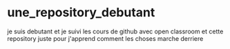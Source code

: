 # une_repository_debutant
je suis debutant et je suivi les cours de github avec open classroom et cette repository juste pour j'apprend comment les choses marche derriere
